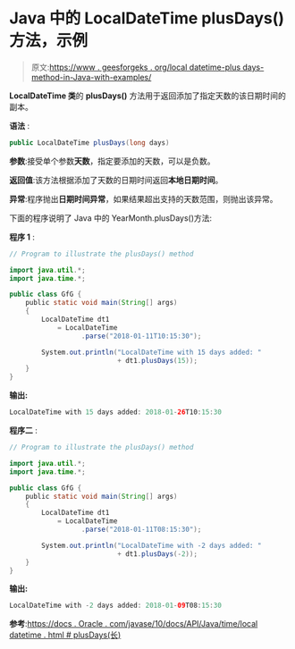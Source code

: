 # Java 中的 LocalDateTime plusDays()方法，示例

> 原文:[https://www . geesforgeks . org/local datetime-plus days-method-in-Java-with-examples/](https://www.geeksforgeeks.org/localdatetime-plusdays-method-in-java-with-examples/)

**LocalDateTime 类**的 **plusDays()** 方法用于返回添加了指定天数的该日期时间的副本。

**语法** :

```java
public LocalDateTime plusDays(long days)

```

**参数**:接受单个参数**天数**，指定要添加的天数，可以是负数。

**返回值**:该方法根据添加了天数的日期时间返回**本地日期时间**。

**异常**:程序抛出**日期时间异常**，如果结果超出支持的天数范围，则抛出该异常。

下面的程序说明了 Java 中的 YearMonth.plusDays()方法:

**程序 1** :

```java
// Program to illustrate the plusDays() method

import java.util.*;
import java.time.*;

public class GfG {
    public static void main(String[] args)
    {
        LocalDateTime dt1
            = LocalDateTime
                  .parse("2018-01-11T10:15:30");

        System.out.println("LocalDateTime with 15 days added: "
                           + dt1.plusDays(15));
    }
}
```

**输出:**

```java
LocalDateTime with 15 days added: 2018-01-26T10:15:30

```

**程序二** :

```java
// Program to illustrate the plusDays() method

import java.util.*;
import java.time.*;

public class GfG {
    public static void main(String[] args)
    {
        LocalDateTime dt1
            = LocalDateTime
                  .parse("2018-01-11T08:15:30");

        System.out.println("LocalDateTime with -2 days added: "
                           + dt1.plusDays(-2));
    }
}
```

**输出:**

```java
LocalDateTime with -2 days added: 2018-01-09T08:15:30

```

**参考**:[https://docs . Oracle . com/javase/10/docs/API/Java/time/local datetime . html # plusDays(长)](https://docs.oracle.com/javase/10/docs/api/java/time/LocalDateTime.html#plusDays(long))